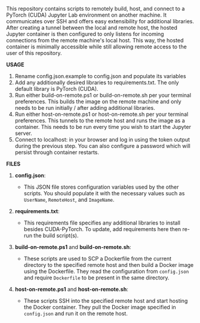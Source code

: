 This repository contains scripts to remotely build, host, and connect to a PyTorch (CUDA) Jupyter Lab environment on another machine. It communicates over SSH and offers easy extensibility for additional libraries. After creating a tunnel between the local and remote host, the hosted Jupyter container is then configured to only listens for incoming connections from the remote machine's local host. This way, the hosted container is minimally accessible while still allowing remote access to the user of this repository. 

**USAGE**
1. Rename config.json.example to config.json and populate its variables
2. Add any additionally desired libraries to requirements.txt. The only default library is PyTorch (CUDA).
3. Run either build-on-remote.ps1 or build-on-remote.sh per your terminal preferences. This builds the image on the remote machine and only needs to be run initially / after adding additional libraries.
4. Run either host-on-remote.ps1 or host-on-remote.sh per your terminal preferences. This tunnels to the remote host and runs the image as a container. This needs to be run every time you wish to start the Jupyter server.
5. Connect to localhost:<LocalPort> in your browser and log in using the token output during the previous step. You can also configure a password which will persist through container restarts.

**FILES**
1. **config.json**:
   - This JSON file stores configuration variables used by the other scripts. You should populate it with the necessary values such as `UserName`, `RemoteHost`, and `ImageName`.
  
2. **requirements.txt**:
   - This requirements file specifies any additional libraries to install besides CUDA-PyTorch. To update, add requirements here then re-run the build script(s).

2. **build-on-remote.ps1** and **build-on-remote.sh**:
   - These scripts are used to SCP a Dockerfile from the current directory to the specified remote host and then build a Docker image using the Dockerfile. They read the configuration from `config.json` and require `Dockerfile` to be present in the same directory.

3. **host-on-remote.ps1** and **host-on-remote.sh**:
   - These scripts SSH into the specified remote host and start hosting the Docker container. They pull the Docker image specified in `config.json` and run it on the remote host.
